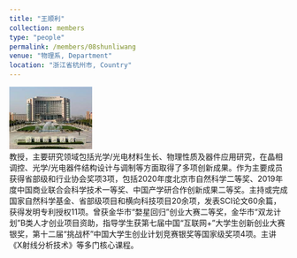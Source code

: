 ```yaml
---
title: "王顺利"
collection: members
type: "people"
permalink: /members/08shunliwang
venue: "物理系, Department"
location: "浙江省杭州市, Country"
---
```


<img src='/images/profile.png' width='150' ><br>
教授，主要研究领域包括光学/光电材料生长、物理性质及器件应用研究，在晶相调控、光学/光电器件结构设计与调制等方面取得了多项创新成果。作为主要成员获得省部级和行业协会奖项3项，包括2020年度北京市自然科学二等奖、2019年度中国商业联合会科学技术一等奖、中国产学研合作创新成果二等奖。主持或完成国家自然科学基金、省部级项目和横向科技项目20余项，发表SCI论文60余篇，获得发明专利授权11项。曾获金华市“婺星回归”创业大赛二等奖，金华市“双龙计划”B类人才创业项目资助，指导学生获第七届中国“互联网+”大学生创新创业大赛银奖，第十二届“挑战杯”中国大学生创业计划竞赛银奖等国家级奖项4项。主讲《X射线分析技术》等多门核心课程。
